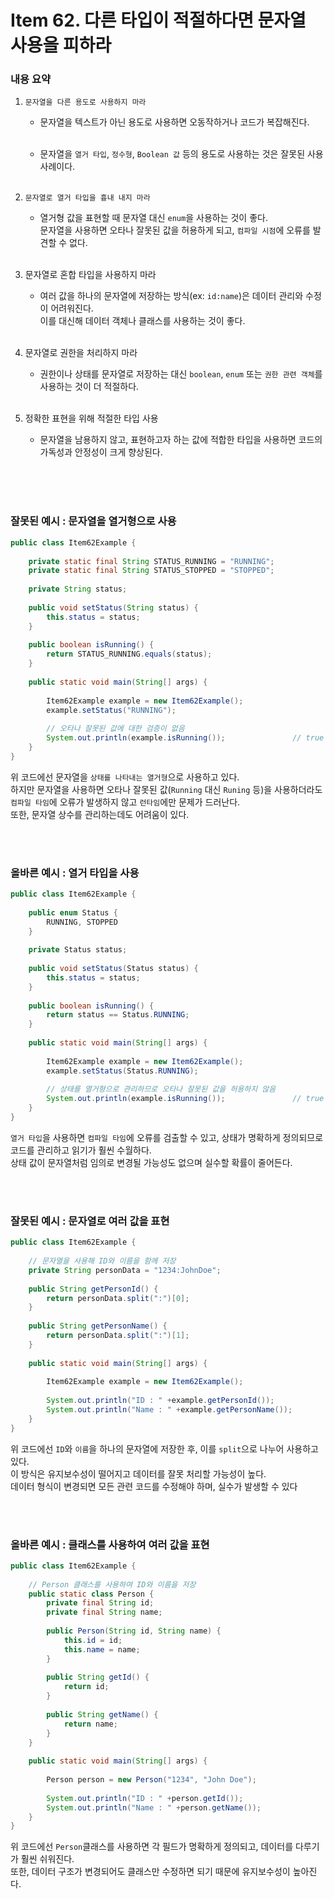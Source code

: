 # Item 62. 다른 타입이 적절하다면 문자열 사용을 피하라 

### 내용 요약 <br>
1. `문자열을 다른 용도로 사용하지 마라`
    - 문자열을 텍스트가 아닌 용도로 사용하면 오동작하거나 코드가 복잡해진다. <br><br>

    - 문자열을 `열거 타입`, `정수형`, `Boolean 값` 등의 용도로 사용하는 것은 잘못된 사용 사례이다. <br><br>


2. `문자열로 열거 타입을 흉내 내지 마라`
    - 열거형 값을 표현할 때 문자열 대신 `enum`을 사용하는 것이 좋다. <br>
      문자열을 사용하면 오타나 잘못된 값을 허용하게 되고, `컴파일 시점`에 오류를 발견할 수 없다. <br><br>


3. 문자열로 혼합 타입을 사용하지 마라
    - 여러 값을 하나의 문자열에 저장하는 방식(ex: `id:name`)은 데이터 관리와 수정이 어려워진다. <br>
      이를 대신해 데이터 객체나 클래스를 사용하는 것이 좋다. <br><br>


4. 문자열로 권한을 처리하지 마라
    - 권한이나 상태를 문자열로 저장하는 대신 `boolean`, `enum` 또는 `권한 관련 객체`를 사용하는 것이 더 적절하다. <br><br>

   
5. 정확한 표현을 위해 적절한 타입 사용
    - 문자열을 남용하지 않고, 표현하고자 하는 값에 적합한 타입을 사용하면 코드의 가독성과 안정성이 크게 향상된다. <br><br>

<br><br>

### 잘못된 예시 : 문자열을 열거형으로 사용
```java
public class Item62Example {
    
    private static final String STATUS_RUNNING = "RUNNING";
    private static final String STATUS_STOPPED = "STOPPED";
    
    private String status;
    
    public void setStatus(String status) {
        this.status = status;
    }
    
    public boolean isRunning() {
        return STATUS_RUNNING.equals(status);
    }
    
    public static void main(String[] args) {
        
        Item62Example example = new Item62Example();
        example.setStatus("RUNNING");
        
        // 오타나 잘못된 값에 대한 검증이 없음
        System.out.println(example.isRunning());               // true
    }
}
```
위 코드에선 문자열을 `상태를 나타내는 열거형`으로 사용하고 있다. <br>
하지만 문자열을 사용하면 오타나 잘못된 값(`Running` 대신 `Runing` 등)을 사용하더라도 `컴파일 타임`에 오류가 발생하지 않고 `런타임`에만 문제가 드러난다. <br>
또한, 문자열 상수를 관리하는데도 어려움이 있다. 

<br><br>



### 올바른 예시 : 열거 타입을 사용
```java
public class Item62Example {
    
    public enum Status {
        RUNNING, STOPPED
    }
    
    private Status status;
    
    public void setStatus(Status status) {
        this.status = status;
    }
    
    public boolean isRunning() {
        return status == Status.RUNNING;
    }
    
    public static void main(String[] args) {
        
        Item62Example example = new Item62Example();
        example.setStatus(Status.RUNNING);
        
        // 상태를 열거형으로 관리하므로 오타나 잘못된 값을 허용하지 않음
        System.out.println(example.isRunning());               // true
    }
}
```
`열거 타입`을 사용하면 `컴파일 타임`에 오류를 검출할 수 있고, 상태가 명확하게 정의되므로 코드를 관리하고 읽기가 훨씬 수월하다. <br>
상태 값이 문자열처럼 임의로 변경될 가능성도 없으며 실수할 확률이 줄어든다. 

<br><br>





### 잘못된 예시 : 문자열로 여러 값을 표현
```java
public class Item62Example {
    
    // 문자열을 사용해 ID와 이름을 함께 저장
    private String personData = "1234:JohnDoe";
    
    public String getPersonId() {
        return personData.split(":")[0];
    }
    
    public String getPersonName() {
        return personData.split(":")[1];
    }
    
    public static void main(String[] args) {
        
        Item62Example example = new Item62Example();
        
        System.out.println("ID : " +example.getPersonId());
        System.out.println("Name : " +example.getPersonName());
    }
}
```
위 코드에선 `ID`와 `이름`을 하나의 문자열에 저장한 후, 이를 `split`으로 나누어 사용하고 있다. <br>
이 방식은 유지보수성이 떨어지고 데이터를 잘못 처리할 가능성이 높다. <br>
데이터 형식이 변경되면 모든 관련 코드를 수정해야 하며, 실수가 발생할 수 있다

<br><br>





### 올바른 예시 : 클래스를 사용하여 여러 값을 표현
```java
public class Item62Example {
    
    // Person 클래스를 사용하여 ID와 이름을 저장
    public static class Person {
        private final String id;
        private final String name;
        
        public Person(String id, String name) {
            this.id = id;
            this.name = name;
        }
        
        public String getId() {
            return id;
        }
        
        public String getName() {
            return name;
        }
    }
    
    public static void main(String[] args) {
        
        Person person = new Person("1234", "John Doe");
        
        System.out.println("ID : " +person.getId());
        System.out.println("Name : " +person.getName());
    }
}
```
위 코드에선 `Person`클래스를 사용하면 각 필드가 명확하게 정의되고, 데이터를 다루기가 훨씬 쉬워진다. <br>
또한, 데이터 구조가 변경되어도 클래스만 수정하면 되기 때문에 유지보수성이 높아진다. <br><br>

<br><br>







